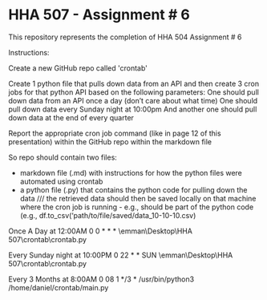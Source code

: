 # HHA 507 - Assignment # 6

This repository represents the completion of HHA 504 Assignment # 6

Instructions:

Create a new GitHub repo called 'crontab'

Create 1 python file that pulls down data from an API and then create 3 cron jobs for that python API based on the following parameters: 
One should pull down data from an API once a day (don’t care about what time) 
One should pull down data every Sunday night at 10:00pm 
And another one should pull down data at the end of every quarter  

Report the appropriate cron job command (like in page 12 of this presentation) within the GitHub repo within the markdown file

So repo should contain two files: 
- markdown file (.md) with instructions for how the python files were automated using crontab 
- a python file (.py) that contains the python code for pulling down the data /// the retrieved data should then be saved locally on that machine where the cron job is running - e.g., should be part of the python code (e.g., df.to_csv(‘path/to/file/saved/data_10-10-10.csv)

Once A Day at 12:00AM
0 0 * * * \emman\Desktop\HHA 507\crontab\crontab.py

Every Sunday night at 10:00PM
0 22 * * SUN \emman\Desktop\HHA 507\crontab\crontab.py

Every 3 Months at 8:00AM
0 08 1 */3 * /usr/bin/python3 /home/daniel/crontab/main.py
